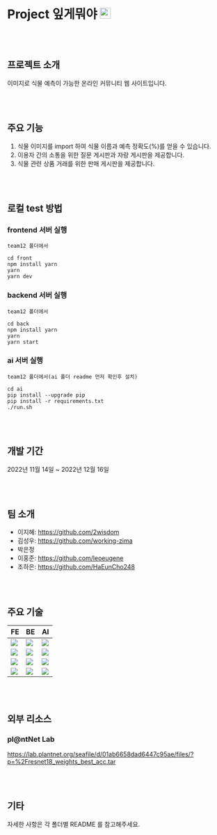# Project 잎게뭐야 <img src="https://user-images.githubusercontent.com/108377377/206446203-a1373fee-328b-4f8c-ac9d-1e3cd31e8e94.png" width="25" height="25"/>

<br><br>

## 프로젝트 소개

이미지로 식물 예측이 가능한 온라인 커뮤니티 웹 사이트입니다.

<br><br>

## 주요 기능

1. 식물 이미지를 import 하여 식물 이름과 예측 정확도(%)를 얻을 수 있습니다.
2. 이용자 간의 소통을 위한 질문 게시판과 자랑 게시판을 제공합니다.
3. 식물 관련 상품 거래를 위한 판매 게시판을 제공합니다.

<br><br>

## 로컬 test 방법

### frontend 서버 실행

```
team12 폴더에서

cd front
npm install yarn
yarn
yarn dev
```

### backend 서버 실행

```
team12 폴더에서

cd back
npm install yarn
yarn
yarn start
```

### ai 서버 실행

```
team12 폴더에서(ai 폴더 readme 먼저 확인후 설치)

cd ai
pip install --upgrade pip
pip install -r requirements.txt
./run.sh
```

<br><br>

## 개발 기간

2022년 11월 14일 ~ 2022년 12월 16일

<br><br>

## 팀 소개

- 이지혜: https://github.com/2wisdom
- 김성우: https://github.com/working-zima
- 박은정
- 이홍준: https://github.com/leoeugene
- 조하은: https://github.com/HaEunCho248

<br><br>

## 주요 기술

| FE                                                                                                                        | BE                                                                                                            | AI                                                                                                            |
| ------------------------------------------------------------------------------------------------------------------------- | ------------------------------------------------------------------------------------------------------------- | ------------------------------------------------------------------------------------------------------------- |
| <img src="https://img.shields.io/badge/TypeScript-3178C6?style=flat-square&logo=typescript&logoColor=white"/>             | <img src="https://img.shields.io/badge/JavaScript-F7DF1E?style=flat-square&logo=javascript&logoColor=black"/> | <img src="https://img.shields.io/badge/Python-3776AB?style=flat-square&logo=python&logoColor=white">          |
| <img src="https://img.shields.io/badge/React-61DAFB?style=flat-square&logo=react&logoColor=black"/>                       | <img src="https://img.shields.io/badge/Node.js-339933?style=flat-square&logo=nodedotjs&logoColor=white"/>     | <img src="https://img.shields.io/badge/TensorFlow-FF6F00?style=flat-square&logo=tensorflow&logoColor=white"/> |
| <img src="https://img.shields.io/badge/StyledComponents-DB7093?style=flat-square&logo=styledcomponents&logoColor=white"/> | <img src="https://img.shields.io/badge/MongoDB-47A248?style=flat-square&logo=mongodb&logoColor=white"/>       | <img src="https://img.shields.io/badge/PyTorch-EE4C2C?style=flat-square&logo=pytorch&logoColor=white"/>       |
| <img src="https://img.shields.io/badge/CSS-1572B6?style=flat-square&logo=css3&logoColor=white"/>                          | <img src="https://img.shields.io/badge/Express-000000?style=flat-square&logo=express&logoColor=white"/>       | <img src="https://img.shields.io/badge/FastAPI-009688?style=flat-square&logo=fastapi&logoColor=white"/>       |

<br><br>

## 외부 리소스

### pl@ntNet Lab

https://lab.plantnet.org/seafile/d/01ab6658dad6447c95ae/files/?p=%2Fresnet18_weights_best_acc.tar

<br><br>

## 기타

자세한 사항은 각 폴더별 README 를 참고해주세요.
